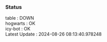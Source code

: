 ### Status


table : DOWN  
hogwarts : OK  
icy-bot : OK  
Latest Update : 2024-08-26 08:13:40.978248
